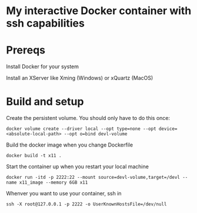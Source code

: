 My interactive Docker container with ssh capabilities
========================

# Prereqs
Install Docker for your system

Install an XServer like Xming (Windows) or xQuartz (MacOS)

# Build and setup

Create the persistent volume. You should only have to do this once:
```
docker volume create --driver local --opt type=none --opt device=<absolute-local-path> --opt o=bind devl-volume
```

Build the docker image when you change Dockerfile
```
docker build -t x11 .
```

Start the container up when you restart your local machine
```
docker run -itd -p 2222:22 --mount source=devl-volume,target=/devl --name x11_image --memory 6GB x11
```

Whenver you want to use your container, ssh in
```
ssh -X root@127.0.0.1 -p 2222 -o UserKnownHostsFile=/dev/null
```
